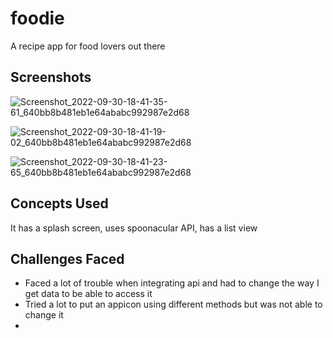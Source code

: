 # foodie

A recipe app for food lovers out there

## Screenshots
![Screenshot_2022-09-30-18-41-35-61_640bb8b481eb1e64ababc992987e2d68](https://user-images.githubusercontent.com/99753166/193277359-44c6f904-bba1-42cf-aa64-107aceafe923.jpg)

![Screenshot_2022-09-30-18-41-19-02_640bb8b481eb1e64ababc992987e2d68](https://user-images.githubusercontent.com/99753166/193277387-0a2fb409-b05b-476f-86db-b08a6192f001.jpg)

![Screenshot_2022-09-30-18-41-23-65_640bb8b481eb1e64ababc992987e2d68](https://user-images.githubusercontent.com/99753166/193277407-de594635-4cee-47c7-bd51-3fb706cbf823.jpg)

## Concepts Used

It has a splash screen, uses spoonacular API, has a list view 
## Challenges Faced

- Faced a lot of trouble when integrating api and had to change the way I get data to be able to access it
- Tried a lot to put an appicon using different methods but was not able to change it
- 
